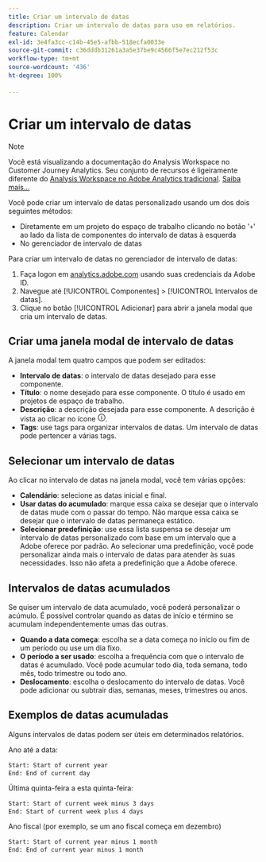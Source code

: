 ```yaml
---
title: Criar um intervalo de datas
description: Criar um intervalo de datas para uso em relatórios.
feature: Calendar
exl-id: 3e4fa3cc-c14b-45e5-afbb-518ecfa0033e
source-git-commit: c36dddb31261a3a5e37be9c4566f5e7ec212f53c
workflow-type: tm+mt
source-wordcount: '436'
ht-degree: 100%

---
```


# Criar um intervalo de datas

>[!NOTE]
>
>Você está visualizando a documentação do Analysis Workspace no Customer Journey Analytics. Seu conjunto de recursos é ligeiramente diferente do [Analysis Workspace no Adobe Analytics tradicional](https://experienceleague.adobe.com/docs/analytics/analyze/analysis-workspace/home.html?lang=pt-BR). [Saiba mais...](/help/getting-started/cja-aa.md)

Você pode criar um intervalo de datas personalizado usando um dos dois seguintes métodos:

* Diretamente em um projeto do espaço de trabalho clicando no botão &#39;`+`&#39; ao lado da lista de componentes do intervalo de datas à esquerda
* No gerenciador de intervalo de datas

Para criar um intervalo de datas no gerenciador de intervalo de datas:

1. Faça logon em [analytics.adobe.com](https://analytics.adobe.com) usando suas credenciais da Adobe ID.
1. Navegue até [!UICONTROL Componentes] > [!UICONTROL Intervalos de datas].
1. Clique no botão [!UICONTROL Adicionar] para abrir a janela modal que cria um intervalo de datas.

## Criar uma janela modal de intervalo de datas

A janela modal tem quatro campos que podem ser editados:

* **Intervalo de datas**: o intervalo de datas desejado para esse componente.
* **Título**: o nome desejado para esse componente. O título é usado em projetos de espaço de trabalho.
* **Descrição**: a descrição desejada para esse componente. A descrição é vista ao clicar no ícone ![i](../assets/i.png).
* **Tags**: use tags para organizar intervalos de datas. Um intervalo de datas pode pertencer a várias tags.

## Selecionar um intervalo de datas

Ao clicar no intervalo de datas na janela modal, você tem várias opções:

* **Calendário**: selecione as datas inicial e final.
* **Usar datas do acumulado**: marque essa caixa se desejar que o intervalo de datas mude com o passar do tempo. Não marque essa caixa se desejar que o intervalo de datas permaneça estático.
* **Selecionar predefinição**: use essa lista suspensa se desejar um intervalo de datas personalizado com base em um intervalo que a Adobe oferece por padrão. Ao selecionar uma predefinição, você pode personalizar ainda mais o intervalo de datas para atender às suas necessidades. Isso não afeta a predefinição que a Adobe oferece.

## Intervalos de datas acumulados

Se quiser um intervalo de data acumulado, você poderá personalizar o acúmulo. É possível controlar quando as datas de início e término se acumulam independentemente umas das outras.

* **Quando a data começa**: escolha se a data começa no início ou fim de um período ou use um dia fixo.
* **O período a ser usado**: escolha a frequência com que o intervalo de datas é acumulado. Você pode acumular todo dia, toda semana, todo mês, todo trimestre ou todo ano.
* **Deslocamento**: escolha o deslocamento do intervalo de datas. Você pode adicionar ou subtrair dias, semanas, meses, trimestres ou anos.

## Exemplos de datas acumuladas

Alguns intervalos de datas podem ser úteis em determinados relatórios.

Ano até a data:

```text
Start: Start of current year
End: End of current day
```

Última quinta-feira a esta quinta-feira:

```text
Start: Start of current week minus 3 days
End: Start of current week plus 4 days
```

Ano fiscal (por exemplo, se um ano fiscal começa em dezembro)

```text
Start: Start of current year minus 1 month
End: End of current year minus 1 month
```
